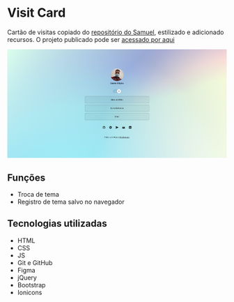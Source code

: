 # Visit Card

Cartão de visitas copiado do [repositório do Samuel](https://github.com/samuelsoaresl/DevLinks), estilizado e adicionado recursos. O projeto publicado pode ser [acessado por aqui](https://gabriersdev.github.io/visit-card/)

![Captura de tela](./assets/img/screen.png)

## Funções

- Troca de tema
- Registro de tema salvo no navegador

## Tecnologias utilizadas

- HTML
- CSS
- JS
- Git e GitHub
- Figma
- jQuery
- Bootstrap
- Ionicons
